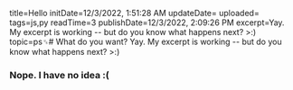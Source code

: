 title=Hello
initDate=12/3/2022, 1:51:28 AM
updateDate=
uploaded=
tags=js,py
readTime=3
publishDate=12/3/2022, 2:09:26 PM
excerpt=Yay. My excerpt is working -- but do you know what happens next? >:)
topic=ps␟# What do you want?
Yay. My excerpt is working -- but do you know what happens next? >:)
### Nope. I have no idea :(